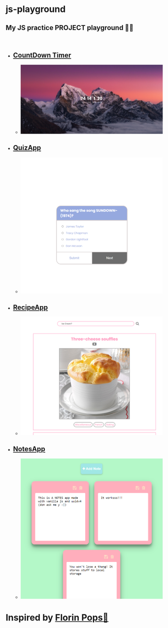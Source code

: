 # **js-playground**
## **My JS practice PROJECT playground 🚀🌟**

<br/>

* ## **[CountDown Timer](/CountdownTimer)**
  
  * ![CountDown](screenshots/CountdownTimer.png)

* ## **[QuizApp](/QuizApp)**

    * ![QuizApp](screenshots/QuizApp.png)

* ## **[RecipeApp](/RecipeApp)**
    * ![RecipeApp](screenshots/RecipeApp.png)

* ## **[NotesApp](/NotesApp)**
    * ![NotesApp](screenshots/NotesApp.png)

# Inspired by [**Florin Pops**💙](https://github.com/florinpop17/10-projects-10-hours)